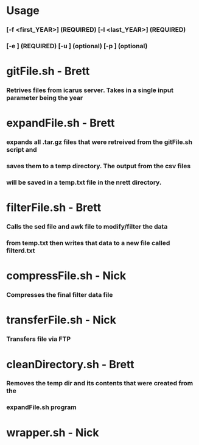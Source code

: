 # Usage
###  [-f <first_YEAR>] (REQUIRED) [-l <last_YEAR>] (REQUIRED)
###   [-e <email>] (REQUIRED) [-u <user>] (optional) [-p <passwd>] (optional)
#
# gitFile.sh - Brett
###   Retrives files from icarus server. Takes in a single input parameter being the year
#
# expandFile.sh - Brett
###   expands all .tar.gz files that were retreived from the gitFile.sh script and
###   saves them to a temp directory. The output from the csv files
###   will be saved in a temp.txt file in the nrett directory. 
#
# filterFile.sh - Brett
###   Calls the sed file and awk file to modify/filter the data
###   from temp.txt then writes that data to a new file called filterd.txt
#
# compressFile.sh - Nick
###   Compresses the final filter data file
#
# transferFile.sh - Nick
###   Transfers file via FTP
#
# cleanDirectory.sh - Brett
###   Removes the temp dir and its contents that were created from the 
###   expandFile.sh program
#
# wrapper.sh - Nick
#   
#
#
